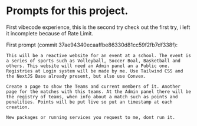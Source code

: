 # Prompts for this project.
First vibecode experience, this is the second try check out the first try, i left it incomplete because of Rate Limit.

First prompt (commit 37ae94340ecaaffbe86330d81cc59f2fb7df338f):
```
This will be a reactive website for an event at a school. The event is a series of sports such as Volleyball, Soccer Boal, Basketball and others. This website will need an Admin panel an a Public one. Registries at Login system will be made by me. Use Tailwind CSS and the NextJS Base already present, but also use Convex.

Create a page to show the Teams and current members of it. Another page for the matches with this teams. At the Admin panel there will be the registry of teams, when info about a match such as points and penalities. Points will be put live so put an timestamp at each creation.

New packages or running services you request to me, dont run it.
``` 